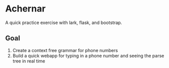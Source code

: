 # Achernar
A quick practice exercise with lark, flask, and bootstrap.

## Goal
1) Create a context free grammar for phone numbers
2) Build a quick webapp for typing in a phone number and seeing the parse tree in real time
